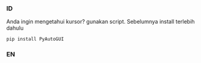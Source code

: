 ### ID
Anda ingin mengetahui kursor? gunakan script. Sebelumnya install terlebih dahulu
```
pip install PyAutoGUI
```
### EN